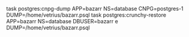 task postgres:cnpg-dump APP=bazarr NS=database CNPG=postgres-1 DUMP=/home/vetrius/bazarr.psql
task postgres:crunchy-restore APP=bazarr NS=database DBUSER=bazarr e DUMP=/home/vetrius/bazarr.psql
